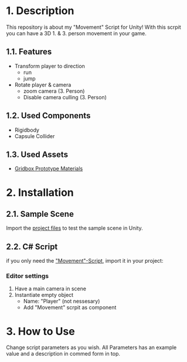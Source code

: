 # 1. Description 
This repository is about my "Movement" Script for Unity!
With this scrpit you can have a 3D 1. & 3. person movement in your game.

## 1.1. Features
- Transform player to direction
  - run
  - jump
- Rotate player & camera
  - zoom camera  (3. Person)
  - Disable camera culling (3. Person)
  
## 1.2. Used Components
- Rigidbody
- Capsule Collider

## 1.3. Used Assets
- [Gridbox Prototype Materials](https://assetstore.unity.com/packages/2d/textures-materials/gridbox-prototype-materials-129127)

# 2. Installation
## 2.1. Sample Scene
Import the [project files](https://github.com/Engin1999/Unity-3D-Rigidbody-Movement/tree/main/3D%20Rigidbody%20Movement) to test the sample scene in Unity.

##  2.2. C# Script
if you only need the ["Movement"-Script](https://github.com/Engin1999/Unity-3D-Rigidbody-Movement/blob/main/3D%20Rigidbody%20Movement/Assets/Scripts/Movement.cs), import it in your project:

### Editor settings
1) Have a main camera in scene
2) Instantiate empty object 
   - Name: "Player" (not nessesary)
   - Add "Movement" scrpit as component

# 3. How to Use
Change script parameters as you wish.
All Parameters has an example value and a description in commed form in top.
